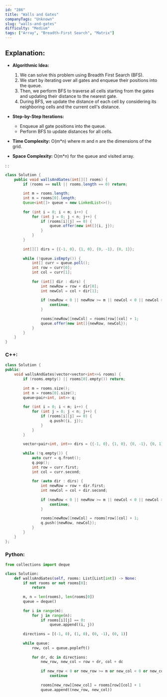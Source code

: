 ```yaml
---
id: "286"
title: "Walls and Gates"
companyTags: "Unknown"
slug: "walls-and-gates"
difficulty: "Medium"
tags: ["Array", "Breadth-First Search", "Matrix"]
---
```


## Explanation:
- **Algorithmic Idea:**
  1. We can solve this problem using Breadth First Search (BFS).
  2. We start by iterating over all gates and enqueue their positions into the queue.
  3. Then, we perform BFS to traverse all cells starting from the gates and updating their distance to the nearest gate.
  4. During BFS, we update the distance of each cell by considering its neighboring cells and the current cell's distance.
  
- **Step-by-Step Iterations:**
  - Enqueue all gate positions into the queue.
  - Perform BFS to update distances for all cells.
  
- **Time Complexity:** O(m*n) where m and n are the dimensions of the grid.
- **Space Complexity:** O(m*n) for the queue and visited array.

:
:
```java
class Solution {
    public void wallsAndGates(int[][] rooms) {
        if (rooms == null || rooms.length == 0) return;
        
        int m = rooms.length;
        int n = rooms[0].length;
        Queue<int[]> queue = new LinkedList<>();
        
        for (int i = 0; i < m; i++) {
            for (int j = 0; j < n; j++) {
                if (rooms[i][j] == 0) {
                    queue.offer(new int[]{i, j});
                }
            }
        }
        
        int[][] dirs = {{-1, 0}, {1, 0}, {0, -1}, {0, 1}};
        
        while (!queue.isEmpty()) {
            int[] curr = queue.poll();
            int row = curr[0];
            int col = curr[1];
            
            for (int[] dir : dirs) {
                int newRow = row + dir[0];
                int newCol = col + dir[1];
                
                if (newRow < 0 || newRow >= m || newCol < 0 || newCol >= n || rooms[newRow][newCol] != Integer.MAX_VALUE) {
                    continue;
                }
                
                rooms[newRow][newCol] = rooms[row][col] + 1;
                queue.offer(new int[]{newRow, newCol});
            }
        }
    }
}
```

### C++:
```cpp
class Solution {
public:
    void wallsAndGates(vector<vector<int>>& rooms) {
        if (rooms.empty() || rooms[0].empty()) return;
        
        int m = rooms.size();
        int n = rooms[0].size();
        queue<pair<int, int>> q;
        
        for (int i = 0; i < m; i++) {
            for (int j = 0; j < n; j++) {
                if (rooms[i][j] == 0) {
                    q.push({i, j});
                }
            }
        }
        
        vector<pair<int, int>> dirs = {{-1, 0}, {1, 0}, {0, -1}, {0, 1}};
        
        while (!q.empty()) {
            auto curr = q.front();
            q.pop();
            int row = curr.first;
            int col = curr.second;
            
            for (auto dir : dirs) {
                int newRow = row + dir.first;
                int newCol = col + dir.second;
                
                if (newRow < 0 || newRow >= m || newCol < 0 || newCol >= n || rooms[newRow][newCol] != INT_MAX) {
                    continue;
                }
                
                rooms[newRow][newCol] = rooms[row][col] + 1;
                q.push({newRow, newCol});
            }
        }
    }
};
```

### Python:
```python
from collections import deque

class Solution:
    def wallsAndGates(self, rooms: List[List[int]) -> None:
        if not rooms or not rooms[0]:
            return
        
        m, n = len(rooms), len(rooms[0])
        queue = deque()
        
        for i in range(m):
            for j in range(n):
                if rooms[i][j] == 0:
                    queue.append((i, j))
        
        directions = [(-1, 0), (1, 0), (0, -1), (0, 1)]
        
        while queue:
            row, col = queue.popleft()
            
            for dr, dc in directions:
                new_row, new_col = row + dr, col + dc
                
                if new_row < 0 or new_row >= m or new_col < 0 or new_col >= n or rooms[new_row][new_col] != float('inf'):
                    continue
                
                rooms[new_row][new_col] = rooms[row][col] + 1
                queue.append((new_row, new_col))
```